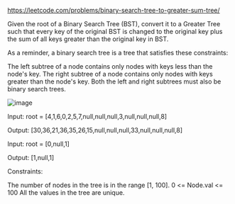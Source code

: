 https://leetcode.com/problems/binary-search-tree-to-greater-sum-tree/

Given the root of a Binary Search Tree (BST), convert it to a Greater Tree such that every key of the original BST is changed to the original key plus the sum of all keys greater than the original key in BST.

As a reminder, a binary search tree is a tree that satisfies these constraints:

The left subtree of a node contains only nodes with keys less than the node's key.
The right subtree of a node contains only nodes with keys greater than the node's key.
Both the left and right subtrees must also be binary search trees.

![image](https://user-images.githubusercontent.com/67910856/160596182-a22e3ad2-cf46-4332-9125-17f06be2443c.png)

Input: root = [4,1,6,0,2,5,7,null,null,null,3,null,null,null,8]

Output: [30,36,21,36,35,26,15,null,null,null,33,null,null,null,8]

Input: root = [0,null,1]

Output: [1,null,1]

Constraints:

The number of nodes in the tree is in the range [1, 100].
0 <= Node.val <= 100
All the values in the tree are unique.
 
